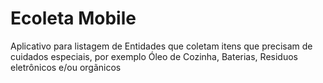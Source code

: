 # Ecoleta Mobile
Aplicativo para listagem de Entidades que coletam itens que precisam de cuidados especiais, por exemplo 
Óleo de Cozinha, Baterias, Residuos eletrônicos e/ou orgãnicos
